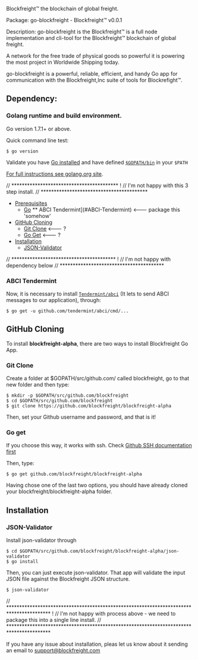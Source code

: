 Blockfreight™ the blockchain of global freight. 

Package: go-blockfreight - Blockfreight™ v0.0.1

Description: go-blockfreight is the Blockfreight™ is a full node implementation and cli-tool for the Blockfreight™ blockchain of global freight.

A network for the free trade of physical goods so powerful it is powering the most project in Worldwide Shipping today. 

go-blockfreight is a powerful, reliable, efficient, and handy Go app for communication with the Blockfreight,Inc suite of tools for Blockrefight™.

## Dependency: 

### Golang runtime and build environment.

Go version 1.7.1+ or above. 

Quick command line test:

```
$ go version
```
Validate you have [Go installed](https://golang.org/doc/install) and have defined [`$GOPATH/bin`](https://github.com/tendermint/tendermint/wiki/Setting-GOPATH) in your `$PATH`

[For full instructions see golang.org site](http://golang.org/doc/install.html).

// *****************************************
! // I'm not happy with this 3 step install.
// *****************************************

- [Prerequisites](#prerequsites)
    - [Go](#Go)
    ** ABCI Tendermint](#ABCI-Tendermint) <--- package this 'somehow'
- [GitHub Cloning](#GitHub-Cloning)
    - [Git Clone](#Git-Clone)  <--- ?
    - [Go Get](#Go-Get)        <--- ?
- [Installation](#Installation)
    - [JSON-Validator](#JSON-Validator)

// ****************************************
! // I'm not happy with dependency below
// ****************************************

### ABCI Tendermint
Now, it is necessary to install [`Tendermint/abci`](https://tendermint.com/intro/getting-started/first-abci) (It lets to send ABCI messages to our application), through:
```
$ go get -u github.com/tendermint/abci/cmd/...
```

## GitHub Cloning
To install **blockfreight-alpha**, there are two ways to install Blockfreight Go App.

### Git Clone

Create a folder at $GOPATH/src/github.com/ called blockfreight, go to that new folder and then type:
```
$ mkdir -p $GOPATH/src/github.com/blockfreight
$ cd $GOPATH/src/github.com/blockfreight
$ git clone https://github.com/blockfreight/blockfreight-alpha
```
Then, set your Github username and password, and that is it!

### Go get
If you choose this way, it works with ssh. Check [Github SSH documentation first](https://help.github.com/articles/connecting-to-github-with-ssh/)

Then, type:
```
$ go get github.com/blockfreight/blockfreight-alpha
```

Having chose one of the last two options, you should have already cloned your blockfreight/blockfreight-alpha folder.

## Installation

### JSON-Validator
Install json-validator through
```
$ cd $GOPATH/src/github.com/blockfreight/blockfreight-alpha/json-validator
$ go install
```

Then, you can just execute json-validator. That app will validate the input JSON file against the Blockfreight JSON structure.
```
$ json-validator
```

// ****************************************************************************************
! // I'm not happy with process above - we need to package this into a single line install.
// ****************************************************************************************

If you have any issue about installation, pleas let us know about it sending an email to [support@blockfreight.com](mailto:support@blockfreight.com)